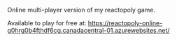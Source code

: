 Online multi-player version of my reactopoly game.

Available to play for free at:
https://reactopoly-online-g0hrg0b4fthdf6cg.canadacentral-01.azurewebsites.net/

